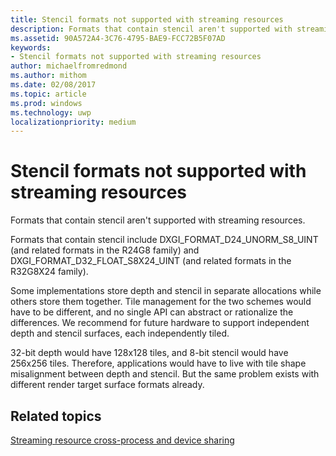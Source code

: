 ```yaml
---
title: Stencil formats not supported with streaming resources
description: Formats that contain stencil aren't supported with streaming resources.
ms.assetid: 90A572A4-3C76-4795-BAE9-FCC72B5F07AD
keywords:
- Stencil formats not supported with streaming resources
author: michaelfromredmond
ms.author: mithom
ms.date: 02/08/2017
ms.topic: article
ms.prod: windows
ms.technology: uwp
localizationpriority: medium
---
```


# Stencil formats not supported with streaming resources


Formats that contain stencil aren't supported with streaming resources.

Formats that contain stencil include DXGI\_FORMAT\_D24\_UNORM\_S8\_UINT (and related formats in the R24G8 family) and DXGI\_FORMAT\_D32\_FLOAT\_S8X24\_UINT (and related formats in the R32G8X24 family).

Some implementations store depth and stencil in separate allocations while others store them together. Tile management for the two schemes would have to be different, and no single API can abstract or rationalize the differences. We recommend for future hardware to support independent depth and stencil surfaces, each independently tiled.

32-bit depth would have 128x128 tiles, and 8-bit stencil would have 256x256 tiles. Therefore, applications would have to live with tile shape misalignment between depth and stencil. But the same problem exists with different render target surface formats already.

## <span id="related-topics"></span>Related topics


[Streaming resource cross-process and device sharing](streaming-resource-cross-process-and-device-sharing.md)

 

 




